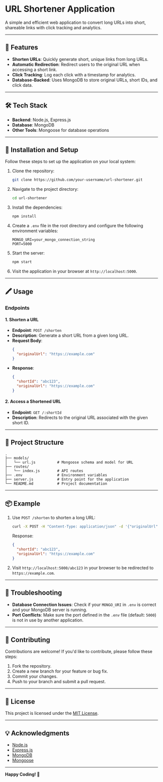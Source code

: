 # URL Shortener Application

A simple and efficient web application to convert long URLs into short, shareable links with click tracking and analytics.

---

## 🌟 Features

- **Shorten URLs**: Quickly generate short, unique links from long URLs.
- **Automatic Redirection**: Redirect users to the original URL when accessing a short link.
- **Click Tracking**: Log each click with a timestamp for analytics.
- **Database-Backed**: Uses MongoDB to store original URLs, short IDs, and click data.

---

## 🛠️ Tech Stack

- **Backend**: Node.js, Express.js
- **Database**: MongoDB
- **Other Tools**: Mongoose for database operations

---

## 🚀 Installation and Setup

Follow these steps to set up the application on your local system:

1. Clone the repository:
   ```bash
   git clone https://github.com/your-username/url-shortener.git
   ```
2. Navigate to the project directory:
   ```bash
   cd url-shortener
   ```
3. Install the dependencies:
   ```bash
   npm install
   ```
4. Create a `.env` file in the root directory and configure the following environment variables:
   ```env
   MONGO_URI=your_mongo_connection_string
   PORT=5000
   ```
5. Start the server:
   ```bash
   npm start
   ```
6. Visit the application in your browser at `http://localhost:5000`.

---

## 🖍️ Usage

### Endpoints

#### 1. **Shorten a URL**

- **Endpoint**: `POST /shorten`
- **Description**: Generate a short URL from a given long URL.
- **Request Body**:
  ```json
  {
    "originalUrl": "https://example.com"
  }
  ```
- **Response**:
  ```json
  {
    "shortId": "abc123",
    "originalUrl": "https://example.com"
  }
  ```

#### 2. **Access a Shortened URL**

- **Endpoint**: `GET /:shortId`
- **Description**: Redirects to the original URL associated with the given short ID.

---

## 📁 Project Structure

```
.
├── models/
│   └── url.js          # Mongoose schema and model for URL
├── routes/
│   └── index.js        # API routes
├── .env                # Environment variables
├── server.js           # Entry point for the application
└── README.md           # Project documentation
```

---

## 📦 Example

1. Use `POST /shorten` to shorten a long URL:

   ```bash
   curl -X POST -H "Content-Type: application/json" -d '{"originalUrl":"https://example.com"}' http://localhost:5000/shorten
   ```

   Response:

   ```json
   {
     "shortId": "abc123",
     "originalUrl": "https://example.com"
   }
   ```

2. Visit `http://localhost:5000/abc123` in your browser to be redirected to `https://example.com`.

---

## 🐛 Troubleshooting

- **Database Connection Issues**: Check if your `MONGO_URI` in `.env` is correct and your MongoDB server is running.
- **Port Conflicts**: Make sure the port defined in the `.env` file (default: `5000`) is not in use by another application.

---

## 🤝 Contributing

Contributions are welcome! If you'd like to contribute, please follow these steps:

1. Fork the repository.
2. Create a new branch for your feature or bug fix.
3. Commit your changes.
4. Push to your branch and submit a pull request.

---

## 📜 License

This project is licensed under the [MIT License](LICENSE).

---

## 💡 Acknowledgments

- [Node.js](https://nodejs.org/)
- [Express.js](https://expressjs.com/)
- [MongoDB](https://www.mongodb.com/)
- [Mongoose](https://mongoosejs.com/)

---

**Happy Coding! 🎉**



